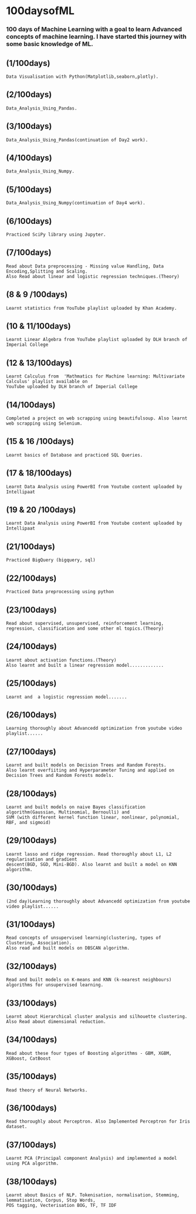 # 100daysofML

### 100 days of Machine Learning with a goal to learn Advanced concepts of machine learning. I have started this journey with some basic knowledge of ML.  

## (1/100days) 
	Data Visualisation with Python(Matplotlib,seaborn,plotly).
	
## (2/100days)
	Data_Analysis_Using_Pandas.
	
## (3/100days)
	Data_Analysis_Using_Pandas(continuation of Day2 work).
	
## (4/100days)
	Data_Analysis_Using_Numpy.
	
## (5/100days)
	Data_Analysis_Using_Numpy(continuation of Day4 work).

## (6/100days)	
	Practiced SciPy library using Jupyter.
	
## (7/100days)
	Read about Data preprocessing - Missing value Handling, Data Encoding,Splitting and Scaling.
	Also Read about linear and logistic regression techniques.(Theory)

## (8 & 9 /100days)
	Learnt statistics from YouTube playlist uploaded by Khan Academy.

## (10 & 11/100days)
	Learnt Linear Algebra from YouTube playlist uploaded by DLH branch of Imperial College

## (12 & 13/100days)
	Learnt Calculus from  'Mathmatics for Machine learning: Multivariate Calculus' playlist available on 
	YouTube uploaded by DLH branch of Imperial College
	 
## (14/100days)
	Completed a project on web scrapping using beautifulsoup. Also learnt web scrapping using Selenium.
	
## (15 & 16 /100days)
	Learnt basics of Database and practiced SQL Queries.

## (17 & 18/100days)
	Learnt Data Analysis using PowerBI from Youtube content uploaded by Intellipaat

## (19 & 20 /100days)
	Learnt Data Analysis using PowerBI from Youtube content uploaded by Intellipaat

## (21/100days)
	Practiced BigQuery (bigquery, sql)

## (22/100days)
	Practiced Data preprocessing using python

## (23/100days)
	Read about supervised, unsupervised, reinforcement learning, regression, classification and some other ml topics.(Theory)

## (24/100days)
	Learnt about activation functions.(Theory)
	Also learnt and built a linear regression model.............

## (25/100days)
	Learnt and  a logistic regression model.......
	
## (26/100days)
	Learning thoroughly about Advancedd optimization from youtube video playlist......
	
## (27/100days)
	Learnt and built models on Decision Trees and Random Forests.
	Also learnt overfiiting and Hyperparameter Tuning and applied on Decision Trees and Random Forests models.

## (28/100days)
	Learnt and built models on naive Bayes classification algorithm(Gaussian, Multinomial, Bernoulli) and 
	SVM (with different kernel function linear, nonlinear, polynomial, RBF, and sigmoid)

## (29/100days)
	Learnt lasso and ridge regression. Read thoroughly about L1, L2 regularisation and gradient 
	descent(BGD, SGD, Mini-BGD). Also learnt and built a model on KNN algorithm.

## (30/100days)
	(2nd day)Learning thoroughly about Advancedd optimization from youtube video playlist......

## (31/100days)
	Read concepts of unsupervised learning(clustering, types of Clustering, Association).
	Also read and built models on DBSCAN algorithm.

## (32/100days)
	Read and built models on K-means and KNN (k-nearest neighbours) algorithms for unsupervised learning.

## (33/100days)
	Learnt about Hierarchical cluster analysis and silhouette clustering. Also Read about dimensional reduction.

## (34/100days)
	Read about these four types of Boosting algorithms - GBM, XGBM, XGBoost, CatBoost

## (35/100days)
	Read theory of Neural Networks.
	
## (36/100days)
	Read thoroughly about Perceptron. Also Implemented Perceptron for Iris dataset.

## (37/100days)
	Learnt PCA (Principal component Analysis) and implemented a model using PCA algorithm.

## (38/100days)
	Learnt about Basics of NLP. Tokenisation, normalisation, Stemming, lemmatisation, Corpus, Stop Words, 
	POS tagging, Vecterisation BOG, TF, TF IDF
	
